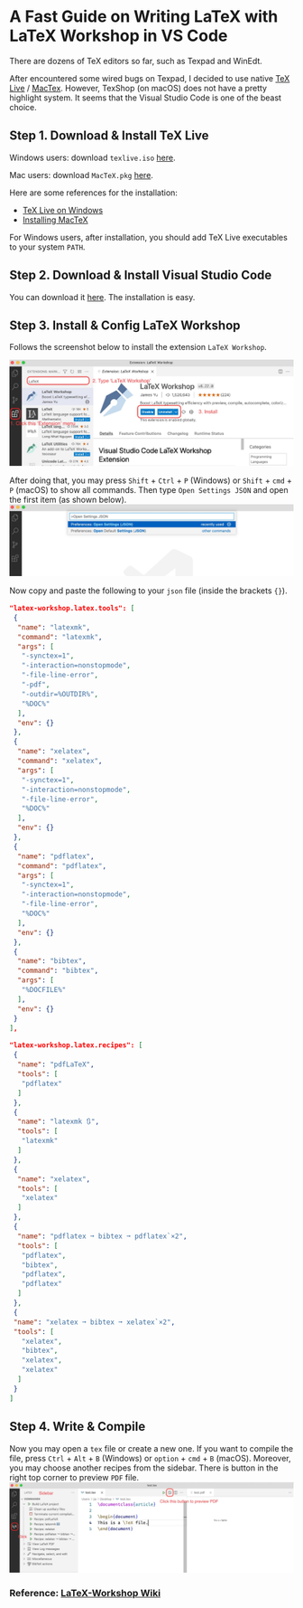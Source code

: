 # A Fast Guide on Writing LaTeX with LaTeX Workshop in VS Code

There are dozens of TeX editors so far, such as Texpad and WinEdt.

<!--more-->

After encountered some wired bugs on Texpad, I decided to use native [TeX Live](https://www.tug.org/texlive/) / [MacTex](https://www.tug.org/mactex/).
However, TexShop (on macOS) does not have a pretty highlight system.
It seems that the Visual Studio Code is one of the beast choice.

## Step 1. Download & Install TeX Live

Windows users: download `texlive.iso` [here](https://download.nus.edu.sg/mirror/ctan/systems/texlive/Images/).

Mac users: download `MacTeX.pkg` [here](https://mirror.ctan.org/systems/mac/mactex/MacTeX.pkg).

Here are some references for the installation:

- [TeX Live on Windows](https://www.tug.org/texlive/windows.html)
- [Installing MacTeX](https://www.tug.org/mactex/mactex-download.html)

For Windows users, after installation, you should add TeX Live executables to your system `PATH`.

## Step 2. Download & Install Visual Studio Code

You can download it [here](https://code.visualstudio.com/).
The installation is easy.

## Step 3. Install & Config LaTeX Workshop

Follows the screenshot below to install the extension `LaTeX Workshop`.

![install-extension](../img/install-extension.jpg "install-extension")

After doing that, you may press `Shift` + `Ctrl` + `P` (Windows) or `Shift` + `cmd` + `P` (macOS) to show all commands.
Then type `Open Settings JSON` and open the first item (as shown below).
![open-json](../img/open-json.jpg "open-json")

Now copy and paste the following to your `json` file (inside the brackets `{}`).

```json
"latex-workshop.latex.tools": [
 {
  "name": "latexmk",
  "command": "latexmk",
  "args": [
   "-synctex=1",
   "-interaction=nonstopmode",
   "-file-line-error",
   "-pdf",
   "-outdir=%OUTDIR%",
   "%DOC%"
  ],
  "env": {}
 },
 {
  "name": "xelatex",
  "command": "xelatex",
  "args": [
   "-synctex=1",
   "-interaction=nonstopmode",
   "-file-line-error",
   "%DOC%"
  ],
  "env": {}
 },
 {
  "name": "pdflatex",
  "command": "pdflatex",
  "args": [
   "-synctex=1",
   "-interaction=nonstopmode",
   "-file-line-error",
   "%DOC%"
  ],
  "env": {}
 },
 {
  "name": "bibtex",
  "command": "bibtex",
  "args": [
   "%DOCFILE%"
  ],
  "env": {}
 }
],
```

```json
"latex-workshop.latex.recipes": [
 {
  "name": "pdfLaTeX",
  "tools": [
   "pdflatex"
  ]
 },
 {
  "name": "latexmk 🔃",
  "tools": [
   "latexmk"
  ]
 },
 {
  "name": "xelatex",
  "tools": [
   "xelatex"
  ]
 },
 {
  "name": "pdflatex ➞ bibtex ➞ pdflatex`×2",
  "tools": [
   "pdflatex",
   "bibtex",
   "pdflatex",
   "pdflatex"
  ]
 },
 {
 "name": "xelatex ➞ bibtex ➞ xelatex`×2",
 "tools": [
   "xelatex",
   "bibtex",
   "xelatex",
   "xelatex"
  ]
 }
]
```

## Step 4. Write & Compile

Now you may open a `tex` file or create a new one.
If you want to compile the file, press `Ctrl` + `Alt` + `B` (Windows) or `option` + `cmd` + `B` (macOS).
Moreover, you may choose another recipes from the sidebar.
There is button in the right top corner to preview `PDF` file.
![tex-recipes](../img/tex-recipes.jpg "tex-recipes")

### Reference: [LaTeX-Workshop Wiki](https://github.com/James-Yu/LaTeX-Workshop/wiki)

